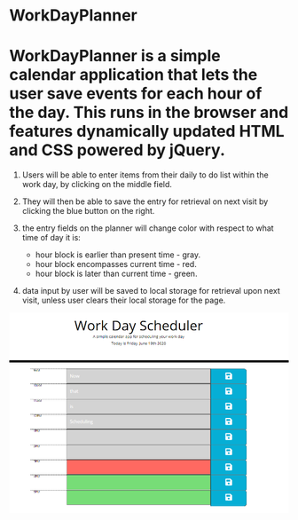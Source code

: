 # WorkDayPlanner

# WorkDayPlanner is a simple calendar application that lets the user save events for each hour of the day. This runs in the browser and features dynamically updated HTML and CSS powered by jQuery. 

1. Users will be able to enter items from their daily to do list within the work day, by clicking on the middle field.

2. They will then be able to save the entry for retrieval on next visit by clicking the blue button on the right.

3. the entry fields on the planner will change color with respect to what time of day it is:
    - hour block is earlier than present time - gray.
    - hour block encompasses current time - red. 
    - hour block is later than current time - green.

4. data input by user will be saved to local storage for retrieval upon next visit, unless user clears their local storage for the page.



![Preview of Dynamic scheduling app](/preview.png)